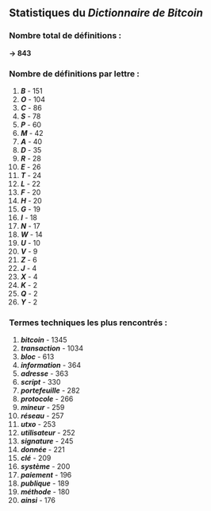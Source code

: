## Statistiques du *Dictionnaire de Bitcoin*

### Nombre total de définitions : 
**-> 843**

### Nombre de définitions par lettre :
1. ***B*** - 151
2. ***O*** - 104
3. ***C*** - 86
4. ***S*** - 78
5. ***P*** - 60
6. ***M*** - 42
7. ***A*** - 40
8. ***D*** - 35
9. ***R*** - 28
10. ***E*** - 26
11. ***T*** - 24
12. ***L*** - 22
13. ***F*** - 20
14. ***H*** - 20
15. ***G*** - 19
16. ***I*** - 18
17. ***N*** - 17
18. ***W*** - 14
19. ***U*** - 10
20. ***V*** - 9
21. ***Z*** - 6
22. ***J*** - 4
23. ***X*** - 4
24. ***K*** - 2
25. ***Q*** - 2
26. ***Y*** - 2

### Termes techniques les plus rencontrés :
1. ***bitcoin*** - 1345
2. ***transaction*** - 1034
3. ***bloc*** - 613
4. ***information*** - 364
5. ***adresse*** - 363
6. ***script*** - 330
7. ***portefeuille*** - 282
8. ***protocole*** - 266
9. ***mineur*** - 259
10. ***réseau*** - 257
11. ***utxo*** - 253
12. ***utilisateur*** - 252
13. ***signature*** - 245
14. ***donnée*** - 221
15. ***clé*** - 209
16. ***système*** - 200
17. ***paiement*** - 196
18. ***publique*** - 189
19. ***méthode*** - 180
20. ***ainsi*** - 176
